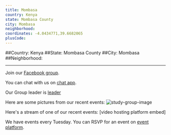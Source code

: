 ```yaml
---
title: Mombasa
country: Kenya
state: Mombasa County
city: Mombasa
neighborhood: 
coordinates: -4.0434771,39.6682065
plusCode:
---
```


##Country: Kenya
##State: Mombasa County
##City: Mombasa
##Neighborhood: 
*****
Join our [Facebook group](https://www.facebook.com/groups/free.code.camp.mombasa).

You can chat with us on [chat app]().

Our Group leader is [leader]()

Here are some pictures from our recent events:
![study-group-image]()

Here's a stream of one of our recent events:
[video hosting platform embed]

We have events every Tuesday. You can RSVP for an event on [event platform]().
